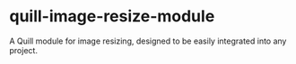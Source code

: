 # quill-image-resize-module
A Quill module for image resizing, designed to be easily integrated into any project.
